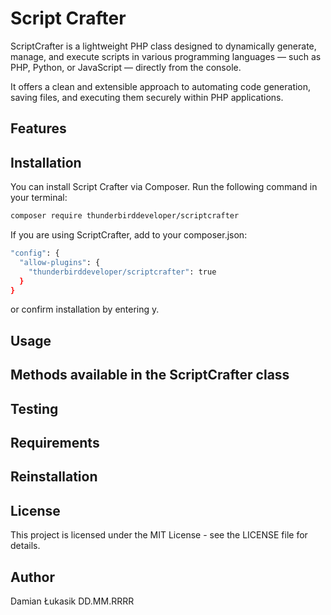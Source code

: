 # Script Crafter
ScriptCrafter is a lightweight PHP class designed to dynamically generate, manage, and execute scripts in various programming languages — such as PHP, Python, or JavaScript — directly from the console.

It offers a clean and extensible approach to automating code generation, saving files, and executing them securely within PHP applications.

## Features

## Installation

You can install Script Crafter via Composer. Run the following command in your terminal:
```bash
composer require thunderbirddeveloper/scriptcrafter
```

If you are using ScriptCrafter, add to your composer.json:
```bash
"config": {
  "allow-plugins": {
    "thunderbirddeveloper/scriptcrafter": true
  }
}
```
or confirm installation by entering y.

## Usage

## Methods available in the ScriptCrafter class

## Testing

## Requirements

## Reinstallation

## License
This project is licensed under the MIT License - see the LICENSE file for details.

## Author
Damian Łukasik DD.MM.RRRR